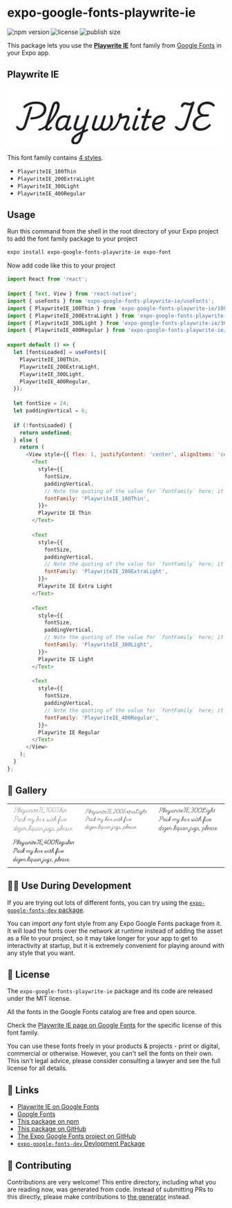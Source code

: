 # expo-google-fonts-playwrite-ie

![npm version](https://flat.badgen.net/npm/v/expo-google-fonts-playwrite-ie)
![license](https://flat.badgen.net/github/license/expo/google-fonts)
![publish size](https://flat.badgen.net/packagephobia/install/expo-google-fonts-playwrite-ie)

This package lets you use the [**Playwrite IE**](https://fonts.google.com/specimen/Playwrite+IE) font family from [Google Fonts](https://fonts.google.com/) in your Expo app.

## Playwrite IE

![Playwrite IE](./font-family.png)

This font family contains [4 styles](#-gallery).

- `PlaywriteIE_100Thin`
- `PlaywriteIE_200ExtraLight`
- `PlaywriteIE_300Light`
- `PlaywriteIE_400Regular`

## Usage

Run this command from the shell in the root directory of your Expo project to add the font family package to your project
```sh
expo install expo-google-fonts-playwrite-ie expo-font
```

Now add code like this to your project
```js
import React from 'react';

import { Text, View } from 'react-native';
import { useFonts } from 'expo-google-fonts-playwrite-ie/useFonts';
import { PlaywriteIE_100Thin } from 'expo-google-fonts-playwrite-ie/100Thin';
import { PlaywriteIE_200ExtraLight } from 'expo-google-fonts-playwrite-ie/200ExtraLight';
import { PlaywriteIE_300Light } from 'expo-google-fonts-playwrite-ie/300Light';
import { PlaywriteIE_400Regular } from 'expo-google-fonts-playwrite-ie/400Regular';

export default () => {
  let [fontsLoaded] = useFonts({
    PlaywriteIE_100Thin,
    PlaywriteIE_200ExtraLight,
    PlaywriteIE_300Light,
    PlaywriteIE_400Regular,
  });

  let fontSize = 24;
  let paddingVertical = 6;

  if (!fontsLoaded) {
    return undefined;
  } else {
    return (
      <View style={{ flex: 1, justifyContent: 'center', alignItems: 'center' }}>
        <Text
          style={{
            fontSize,
            paddingVertical,
            // Note the quoting of the value for `fontFamily` here; it expects a string!
            fontFamily: 'PlaywriteIE_100Thin',
          }}>
          Playwrite IE Thin
        </Text>

        <Text
          style={{
            fontSize,
            paddingVertical,
            // Note the quoting of the value for `fontFamily` here; it expects a string!
            fontFamily: 'PlaywriteIE_200ExtraLight',
          }}>
          Playwrite IE Extra Light
        </Text>

        <Text
          style={{
            fontSize,
            paddingVertical,
            // Note the quoting of the value for `fontFamily` here; it expects a string!
            fontFamily: 'PlaywriteIE_300Light',
          }}>
          Playwrite IE Light
        </Text>

        <Text
          style={{
            fontSize,
            paddingVertical,
            // Note the quoting of the value for `fontFamily` here; it expects a string!
            fontFamily: 'PlaywriteIE_400Regular',
          }}>
          Playwrite IE Regular
        </Text>
      </View>
    );
  }
};

```

## 🔡 Gallery


||||
|-|-|-|
|![PlaywriteIE_100Thin](.//100Thin/PlaywriteIE_100Thin.ttf.png)|![PlaywriteIE_200ExtraLight](.//200ExtraLight/PlaywriteIE_200ExtraLight.ttf.png)|![PlaywriteIE_300Light](.//300Light/PlaywriteIE_300Light.ttf.png)||
|![PlaywriteIE_400Regular](.//400Regular/PlaywriteIE_400Regular.ttf.png)||||


## 👩‍💻 Use During Development

If you are trying out lots of different fonts, you can try using the [`expo-google-fonts-dev` package](https://github.com/freeboub/google-fonts/tree/master/font-packages/dev#readme).

You can import *any* font style from any Expo Google Fonts package from it. It will load the fonts
over the network at runtime instead of adding the asset as a file to your project, so it may take longer
for your app to get to interactivity at startup, but it is extremely convenient
for playing around with any style that you want.

## 📖 License

The `expo-google-fonts-playwrite-ie` package and its code are released under the MIT license.

All the fonts in the Google Fonts catalog are free and open source.

Check the [Playwrite IE page on Google Fonts](https://fonts.google.com/specimen/Playwrite+IE) for the specific license of this font family.

You can use these fonts freely in your products & projects - print or digital, commercial or otherwise. However, you can't sell the fonts on their own. This isn't legal advice, please consider consulting a lawyer and see the full license for all details.

## 🔗 Links

- [Playwrite IE on Google Fonts](https://fonts.google.com/specimen/Playwrite+IE)
- [Google Fonts](https://fonts.google.com/)
- [This package on npm](https://www.npmjs.com/package/expo-google-fonts-playwrite-ie)
- [This package on GitHub](https://github.com/freeboub/google-fonts/tree/master/font-packages/playwrite-ie)
- [The Expo Google Fonts project on GitHub](https://github.com/freeboub/google-fonts)
- [`expo-google-fonts-dev` Devlopment Package](https://github.com/freeboub/google-fonts/tree/master/font-packages/dev)

## 🤝 Contributing

Contributions are very welcome! This entire directory, including what you are reading now, was generated from code. Instead of submitting PRs to this directly, please make contributions to [the generator](https://github.com/freeboub/google-fonts/tree/master/packages/generator) instead.
